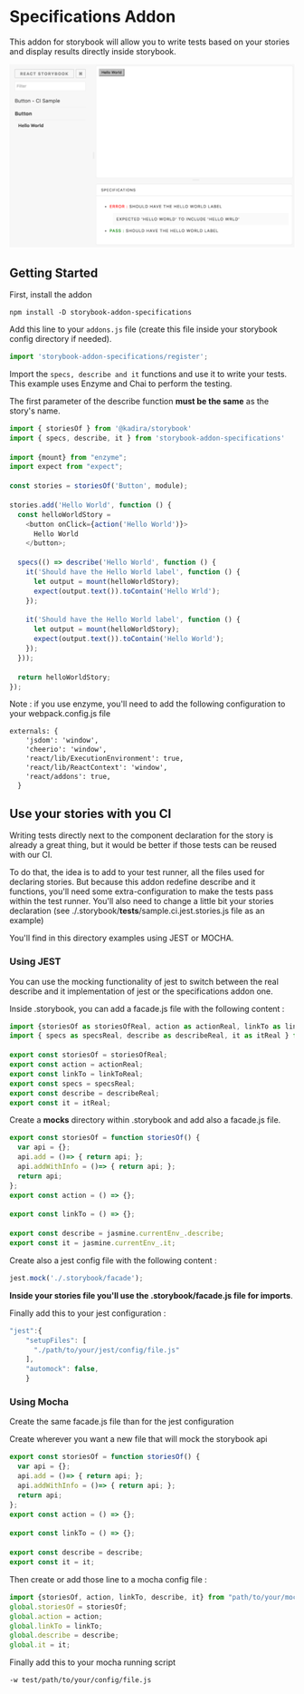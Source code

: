 # Specifications Addon

This addon for storybook will allow you to write tests based on your stories and display results directly inside storybook.

![](docs/screenshot.png)

## Getting Started

First, install the addon

```shell
npm install -D storybook-addon-specifications
```

Add this line to your `addons.js` file (create this file inside your storybook config directory if needed).

```js
import 'storybook-addon-specifications/register';
```

Import the `specs, describe and it` functions and use it to write your tests. This example uses Enzyme and Chai to perform the testing.

The first parameter of the describe function **must be the same** as the story's name.

```js
import { storiesOf } from '@kadira/storybook'
import { specs, describe, it } from 'storybook-addon-specifications'

import {mount} from "enzyme";
import expect from "expect";

const stories = storiesOf('Button', module);

stories.add('Hello World', function () {
  const helloWorldStory =
    <button onClick={action('Hello World')}>
      Hello World
    </button>;

  specs(() => describe('Hello World', function () {
    it('Should have the Hello World label', function () {
      let output = mount(helloWorldStory);
      expect(output.text()).toContain('Hello Wrld');
    });

    it('Should have the Hello World label', function () {
      let output = mount(helloWorldStory);
      expect(output.text()).toContain('Hello World');
    });
  }));

  return helloWorldStory;
});
```

Note : if you use enzyme, you'll need to add the following  configuration to your webpack.config.js file

```
externals: {
    'jsdom': 'window',
    'cheerio': 'window',
    'react/lib/ExecutionEnvironment': true,
    'react/lib/ReactContext': 'window',
    'react/addons': true,
  }
```

## Use your stories with you CI

Writing tests directly next to the component declaration for the story is already a great thing, but it would be better if those tests can be reused with our CI.

To do that, the idea is to add to your test runner, all the files used for declaring stories.
But because this addon redefine describe and it functions, you'll need some extra-configuration to make the tests pass within the test runner.
You'll also need to change a little bit your stories declaration (see ./.storybook/__tests__/sample.ci.jest.stories.js file as an example)

You'll find in this directory examples using JEST or MOCHA.

### Using JEST

You can use the mocking functionality of jest to switch between the real describe and it implementation of jest or
the specifications addon one.

Inside .storybook, you can add a facade.js file with the following content :

```js
import {storiesOf as storiesOfReal, action as actionReal, linkTo as linkToReal} from "@kadira/storybook"
import { specs as specsReal, describe as describeReal, it as itReal } from 'storybook-addon-specifications'

export const storiesOf = storiesOfReal;
export const action = actionReal;
export const linkTo = linkToReal;
export const specs = specsReal;
export const describe = describeReal;
export const it = itReal;
```

Create a __mocks__ directory within .storybook and add also a facade.js file.

```js
export const storiesOf = function storiesOf() {
  var api = {};
  api.add = ()=> { return api; };
  api.addWithInfo = ()=> { return api; };
  return api;
};
export const action = () => {};

export const linkTo = () => {};

export const describe = jasmine.currentEnv_.describe;
export const it = jasmine.currentEnv_.it;
```

Create also a jest config file with the following content :

```js
jest.mock('./.storybook/facade');
```

**Inside your stories file you'll use the .storybook/facade.js file for imports**.

Finally add this to your jest configuration :

```js
"jest":{
    "setupFiles": [
      "./path/to/your/jest/config/file.js"
    ],
    "automock": false,
    }
```

### Using Mocha

Create the same facade.js file than for the jest configuration

Create wherever you want a new file that will mock the storybook api

```js
export const storiesOf = function storiesOf() {
  var api = {};
  api.add = ()=> { return api; };
  api.addWithInfo = ()=> { return api; };
  return api;
};
export const action = () => {};

export const linkTo = () => {};

export const describe = describe;
export const it = it;
```

Then create or add those line to a mocha config file :

```js
import {storiesOf, action, linkTo, describe, it} from "path/to/your/mock/file";
global.storiesOf = storiesOf;
global.action = action;
global.linkTo = linkTo;
global.describe = describe;
global.it = it;
```

Finally add this to your mocha running script

```
-w test/path/to/your/config/file.js
```

